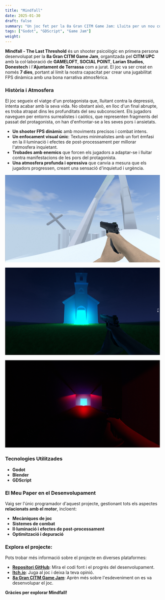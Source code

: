 ```yaml
---
title: "Mindfall"
date: 2025-01-30
draft: false
summary: "Un joc fet per la 8a Gran CITM Game Jam: Lluita per un nou començament?"
tags: ["Godot", "GDScript", "Game Jam"]
weight:
---
```


**Mindfall - The Last Threshold** és un shooter psicològic en primera persona desenvolupat per la **8a Gran CITM Game Jam**, organitzada pel **CITM UPC** amb la col·laboració de **GAMELOFT**, **SOCIAL POINT**, **Larian Studios**, **Donestech** i l'**Ajuntament de Terrassa** com a jurat. El joc va ser creat en només **7 dies**, portant al límit la nostra capacitat per crear una jugabilitat FPS dinàmica amb una bona narrativa atmosfèrica.

### Història i Atmosfera

El joc segueix el viatge d'un protagonista que, lluitant contra la depressió, intenta acabar amb la seva vida. No obstant això, en lloc d'un final abrupte, es troba atrapat dins les profunditats del seu subconscient. Els jugadors naveguen per entorns surrealistes i caòtics, que representen fragments del passat del protagonista, on han d'enfrontar-se a les seves pors i ansietats.

- **Un shooter FPS dinàmic** amb moviments precisos i combat intens.
- **Un enfocament visual únic**: Textures minimalistes amb un fort èmfasi en la il·luminació i efectes de post-processament per millorar l'atmosfera inquietant.
- **Trobades amb enemics** que forcen els jugadors a adaptar-se i lluitar contra manifestacions de les pors del protagonista.
- **Una atmosfera profunda i opressiva** que canvia a mesura que els jugadors progressen, creant una sensació d'inquietud i urgència.

![](img_1.png)

![](img_2.png)

![](img_3.png)

### Tecnologies Utilitzades

- **Godot**
- **Blender**
- **GDScript**

### El Meu Paper en el Desenvolupament

Vaig ser l'únic programador d'aquest projecte, gestionant tots els aspectes **relacionats amb el motor**, incloent:
- **Mecàniques de joc**
- **Sistemes de combat**
- **Il·luminació i efectes de post-processament**
- **Optimització i depuració**

### Explora el projecte:

Pots trobar més informació sobre el projecte en diverses plataformes:

- [**Repositori GitHub**](https://github.com/Very-Serious-Games/Mindfall): Mira el codi font i el progrés del desenvolupament.
- [**Itch.io**](https://mdoradom.itch.io/mindfall): Juga al joc i deixa la teva opinió.
- [**8a Gran CITM Game Jam**](https://itch.io/jam/8a-gran-citm-game-jam/): Aprèn més sobre l'esdeveniment on es va desenvolupar el joc.

**Gràcies per explorar Mindfall!**